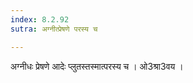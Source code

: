 ```yaml
---
index: 8.2.92
sutra: अग्नीत्प्रेषणे परस्य च

---
```

 अग्नीधः प्रेषणे आदेः प्लुतस्तस्मात्परस्य च । ओ3श्रा3वय ।